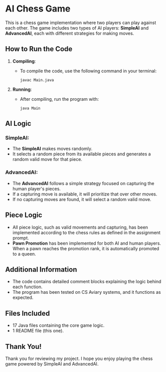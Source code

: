 # AI Chess Game

This is a chess game implementation where two players can play against each other. The game includes two types of AI players: **SimpleAI** and **AdvancedAI**, each with different strategies for making moves.

## How to Run the Code

1. **Compiling**:
   - To compile the code, use the following command in your terminal:
     ```
     javac Main.java
     ```

2. **Running**:
   - After compiling, run the program with:
     ```
     java Main
     ```

## AI Logic

### SimpleAI:
- The **SimpleAI** makes moves randomly.
- It selects a random piece from its available pieces and generates a random valid move for that piece.

### AdvancedAI:
- The **AdvancedAI** follows a simple strategy focused on capturing the human player's pieces.
- If a capturing move is available, it will prioritize that over other moves.
- If no capturing moves are found, it will select a random valid move.

## Piece Logic

- All piece logic, such as valid movements and capturing, has been implemented according to the chess rules as defined in the assignment prompt.
- **Pawn Promotion** has been implemented for both AI and human players. When a pawn reaches the promotion rank, it is automatically promoted to a queen.

## Additional Information

- The code contains detailed comment blocks explaining the logic behind each function.
- The program has been tested on CS Aviary systems, and it functions as expected.

## Files Included

- 17 Java files containing the core game logic.
- 1 README file (this one).

## Thank You!

Thank you for reviewing my project. I hope you enjoy playing the chess game powered by SimpleAI and AdvancedAI.

